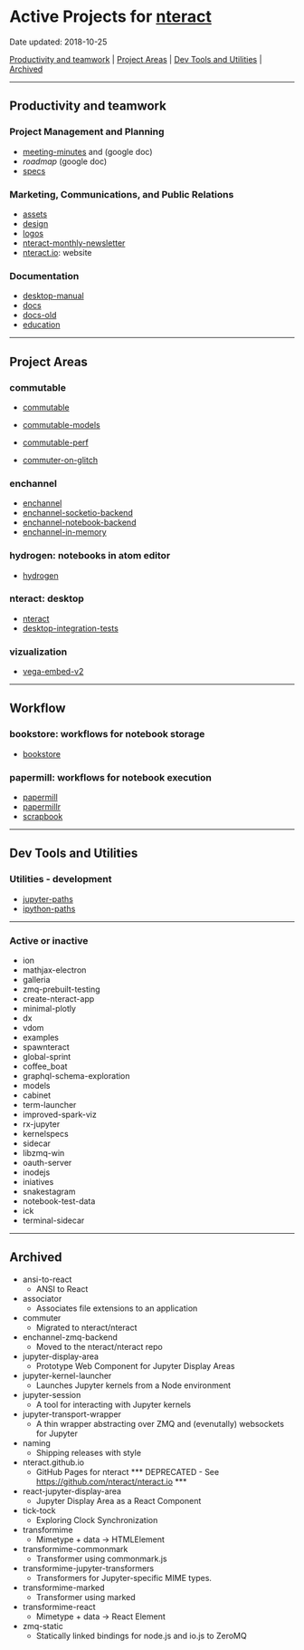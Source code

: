 # Active Projects for [nteract](https://github.com/nteract)

Date updated: 2018-10-25

[Productivity and teamwork](##productivity-and-teamwork) | 
[Project Areas](#project-areas) | 
[Dev Tools and Utilities](#dev-tools-and-utilities) |
[Archived](#archived)

---

## Productivity and teamwork

### Project Management and Planning

- [meeting-minutes](https://github.com/nteract/meeting-minutes) and (google doc)
- *roadmap* (google doc)
- [specs](https://github.com/nteract/specs)

### Marketing, Communications, and Public Relations

- [assets](https://github.com/nteract/assets)
- [design](https://github.com/nteract/design)
- [logos](https://github.com/nteract/logos)
- [nteract-monthly-newsletter](https://github.com/nteract/nteract-monthly-newsletter)
- [nteract.io](https://github.com/nteract/nteract.io): website

### Documentation

- [desktop-manual](https://github.com/nteract/desktop-manual)
- [docs](https://github.com/nteract/docs)
- [docs-old](https://github.com/nteract/docs-old)
- [education](https://github.com/nteract/education)

---

## Project Areas

### commutable

- [commutable](https://github.com/nteract/commutable)
- [commutable-models](https://github.com/nteract/commutable-models)
- [commutable-perf](https://github.com/nteract/commutable-perf)

- [commuter-on-glitch](https://github.com/nteract/commuter-on-glitch)

### enchannel

- [enchannel](https://github.com/nteract/enchannel)
- [enchannel-socketio-backend](https://github.com/nteract/enchannel-socketio-backend)
- [enchannel-notebook-backend](https://github.com/nteract/enchannel-notebook-backend)
- [enchannel-in-memory](https://github.com/nteract/enchannel-in-memory)

### hydrogen: notebooks in atom editor

- [hydrogen](https://github.com/nteract/hydrogen)


### nteract: desktop

- [nteract](https://github.com/nteract/nteract)
- [desktop-integration-tests](https://github.com/nteract/desktop-integration-tests)


### vizualization

- [vega-embed-v2](https://github.com/nteract/vega-embed-v2)

---

## Workflow

### bookstore: workflows for notebook storage

- [bookstore](https://github.com/nteract/bookstore)

### papermill: workflows for notebook execution

- [papermill](https://github.com/nteract/papermill)
- [papermillr](https://github.com/nteract/papermillr)
- [scrapbook](https://github.com/nteract/scrapbook)

---

## Dev Tools and Utilities

### Utilities - development

- [jupyter-paths](https://github.com/nteract/jupyter-paths)
- [ipython-paths](https://github.com/nteract/ipython-paths)

---

### Active or inactive

- ion
- mathjax-electron
- galleria
- zmq-prebuilt-testing
- create-nteract-app
- minimal-plotly
- dx
- vdom
- examples
- spawnteract
- global-sprint
- coffee_boat
- graphql-schema-exploration
- models
- cabinet
- term-launcher
- improved-spark-viz
- rx-jupyter
- kernelspecs
- sidecar
- libzmq-win
- oauth-server
- inodejs
- iniatives
- snakestagram
- notebook-test-data
- ick
- terminal-sidecar

---

## Archived 

- ansi-to-react
    - ANSI to React
- associator
    - Associates file extensions to an application
- commuter
    - Migrated to nteract/nteract
- enchannel-zmq-backend
    - Moved to the nteract/nteract repo
- jupyter-display-area
    - Prototype Web Component for Jupyter Display Areas
- jupyter-kernel-launcher
    - Launches Jupyter kernels from a Node environment
- jupyter-session
    - A tool for interacting with Jupyter kernels
- jupyter-transport-wrapper
    - A thin wrapper abstracting over ZMQ and (evenutally) websockets for Jupyter
- naming
    - Shipping releases with style
- nteract.github.io
    - GitHub Pages for nteract *** DEPRECATED - See https://github.com/nteract/nteract.io ***
- react-jupyter-display-area
    - Jupyter Display Area as a React Component
- tick-tock
    - Exploring Clock Synchronization
- transformime
    - Mimetype + data -> HTMLElement
- transformime-commonmark
    - Transformer using commonmark.js
- transformime-jupyter-transformers
    - Transformers for Jupyter-specific MIME types.
- transformime-marked
    - Transformer using marked
- transformime-react
    - Mimetype + data -> React Element
- zmq-static
    - Statically linked bindings for node.js and io.js to ZeroMQ
